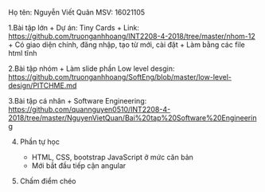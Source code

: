 ﻿Họ tên: Nguyễn Viết Quân
MSV: 16021105

1.Bài tập lớn
	+ Dự án: Tiny Cards
	+ Link: https://github.com/truonganhhoang/INT2208-4-2018/tree/master/nhom-12
	+ Có giao diện chính, đăng nhập, tạo từ mới, cài đặt
	+ Làm bằng các file html tĩnh

2.Bài tập nhóm
	+ Làm slide phần Low level desgin: https://github.com/truonganhhoang/SoftEng/blob/master/low-level-design/PITCHME.md
	
3.Bài tập cá nhân
	+ Software Engineering: https://github.com/quannguyen0510/INT2208-4-2018/tree/master/NguyenVietQuan/Bai%20tap%20Software%20Engineering
	
4. Phần tự học
	+ HTML, CSS, bootstrap JavaScript ở mức căn bản
	+ Mới bắt đầu tiếp cận angular

5. Chấm điểm chéo
